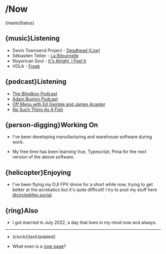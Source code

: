 # /Now

{mastoStatus}

## {music}Listening

- Devin Townsend Project - [Deadhead (Live)](https://song.link/gb/i/1045920535)
- Sébastien Tellier - [La Ritournelle](https://song.link/i/628734516)
- Nuyorican Soul - [It's Alright, I Feel It](https://song.link/gb/i/1442502461)
- VOLA - [Freak](https://song.link/gb/i/1600457535)

## {podcast}Listening

- [The Blindboy Podcast](https://pods.link/gb/i/1300577518)
- [Adam Buxton Podcast](https://pods.link/gb/i/1040481893)
- [Off Menu with Ed Gamble and James Acaster](https://pods.link/gb/i/1442950743)
- [No Such Thing As A Fish](https://pods.link/gb/i/840986946)

## {person-digging}Working On

- I've been developing manufacturing and warehouse software during work.

- My free time has been learning Vue, Typescript, Pinia for the next version of the above software.

## {helicopter}Enjoying

- I've been flying my DJI FPV drone for a short while now, trying to get better at the acrobatics but it's quite difficult! I try to post my stuff here [@circle@fpv.social](https://fpv.social/@circle).

## {ring}Also

- I got married in July 2022, a day that lives in my mind now and always.

--- 

- {clock}{lastUpdated}

- What even is a [now page](https://nownownow.com/about)?